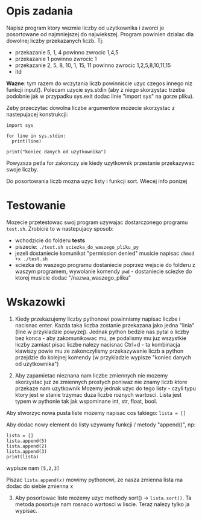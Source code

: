 # Opis zadania

Napisz program ktory wezmie liczby od uzytkownika i zworci je posortowane od najmniejszej
do najwiekszej.
Program powinien dzialac dla dowolnej liczby przekazanych liczb. Tj:
* przekazanie 5, 1, 4 powinno zwrocic 1,4,5
* przekazanie 1 powinno zwrocic 1
* przekazanie 2, 5, 8, 10, 1, 15, 11 powinno zwrocic 1,2,5,8,10,11,15
* itd


**Wazne**: tym razem do wczytania liczb powinniscie uzyc czegos innego niz funkcji input().
Polecam uzycie sys.stdin (aby z niego skorzystac trzeba podobnie jak w przypadku sys.exit
dodac linie "import sys" na gorze pliku).

Zeby przeczytac dowolna liczbe argumentow mozecie skorzystac z nastepujacej konstrukcji:
```
import sys

for line in sys.stdin:
  print(line)

print("koniec danych od uzytkownika")
```

Powyzsza petla for zakonczy sie kiedy uzytkownik przestanie przekazywac swoje liczby.

Do posortowania liczb mozna uzyc listy i funkcji sort. Wiecej info ponizej

# Testowanie

Mozecie przetestowac swoj program uzywajac dostarczonego programu `test.sh`.
Zrobicie to w nastepujacy sposob:
* wchodzicie do folderu **tests**
* piszecie: `./test.sh sciezka_do_waszego_pliku_py`
* jezeli dostaniecie komunikat "permission denied" musicie napisac `chmod +x ./test.sh`
* sciezka do waszego programu dostaniecie poprzez wejscie do folderu z waszym programem,
wywolanie komendy `pwd` - dostaniecie sciezke do ktorej musicie dodac "/nazwa_waszego_pliku"

# Wskazowki

1. Kiedy przekazujemy liczby pythonowi powinnismy napisac liczbe i nacisnac enter.
Kazda taka liczba zostanie przekazana jako jedna "linia" (line w przykladzie powyzej).
Jednak python bedzie nas pytal o liczby bez konca - aby zakomunikowac mu, ze podalismy mu
juz wszystkie liczby zamiast pisac liczbe nalezy nacisnac Ctrl+d - ta
kombinacja klawiszy powie mu ze zakonczylismy przekazywanie liczb a python przejdzie do
kolejnej komendy (w przykladzie wypisze "koniec danych od uzytkownika")

2. Aby zapamietac nieznana nam liczbe zmiennych nie mozemy skorzystac juz ze zmiennych prostych
poniwaz nie znamy liczb ktore przekaze nam uzytkownik
Mozemy jednak uzyc do tego listy - czyli typu ktory jest w stanie trzymac duza liczbe roznych
wartosci. Lista jest typem w pythonie tak jak wspominane int, str, float, bool.

Aby stworzyc nowa pusta liste mozemy napisac cos takiego: `lista = []`


Aby dodac nowy element do listy uzywamy funkcji / metody "append()", np:
```
lista = []
lista.append(5)
lista.append(2)
lista.append(3)
print(lista)
```
wypisze nam `[5,2,3]`

Piszac `lista.append(x)` mowimy pythonowi, ze nasza zmienna lista ma dodac do siebie zmienna x

3. Aby posortowac liste mozemy uzyc methody sort() -> `lista.sort()`. Ta metoda posortuje nam
rosnaco wartosci w liscie. Teraz nalezy tylko ja wypisac.

